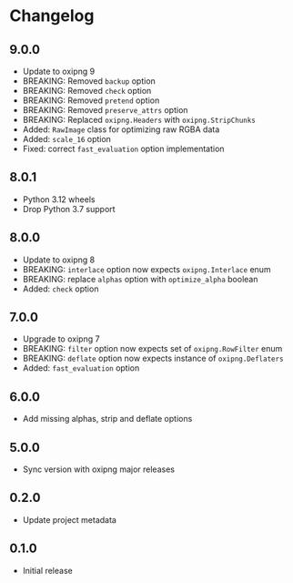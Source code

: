 # Changelog

## 9.0.0

- Update to oxipng 9
- BREAKING: Removed `backup` option
- BREAKING: Removed `check` option
- BREAKING: Removed `pretend` option
- BREAKING: Removed `preserve_attrs` option
- BREAKING: Replaced `oxipng.Headers` with `oxipng.StripChunks`
- Added: `RawImage` class for optimizing raw RGBA data
- Added: `scale_16` option
- Fixed: correct `fast_evaluation` option implementation

## 8.0.1

- Python 3.12 wheels
- Drop Python 3.7 support

## 8.0.0

- Update to oxipng 8
- BREAKING: `interlace` option now expects `oxipng.Interlace` enum
- BREAKING: replace `alphas` option with `optimize_alpha` boolean
- Added: `check` option

## 7.0.0

- Upgrade to oxipng 7
- BREAKING: `filter` option now expects set of `oxipng.RowFilter` enum
- BREAKING: `deflate` option now expects instance of `oxipng.Deflaters`
- Added: `fast_evaluation` option

## 6.0.0

- Add missing alphas, strip and deflate options

## 5.0.0

- Sync version with oxipng major releases

## 0.2.0

- Update project metadata

## 0.1.0

- Initial release
